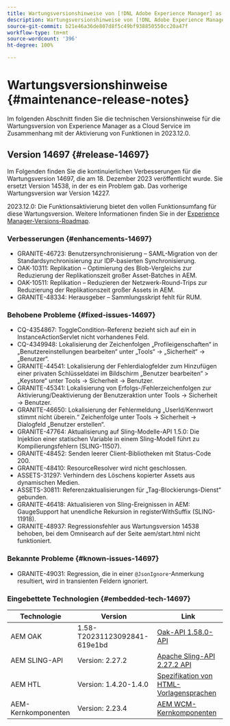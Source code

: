 ```yaml
---
title: Wartungsversionshinweise von [!DNL Adobe Experience Manager] as a Cloud Service in Verbindung mit der Aktivierung von Funktionen in 2023.12.0.
description: Wartungsversionshinweise von [!DNL Adobe Experience Manager] as a Cloud Service in Verbindung mit der Aktivierung von Funktionen in 2023.12.0.
source-git-commit: b21e46a36de807d8f5c49bf938850550cc20a47f
workflow-type: tm+mt
source-wordcount: '396'
ht-degree: 100%

---
```



# Wartungsversionshinweise {#maintenance-release-notes}

Im folgenden Abschnitt finden Sie die technischen Versionshinweise für die Wartungsversion von Experience Manager as a Cloud Service im Zusammenhang mit der Aktivierung von Funktionen in 2023.12.0.

## Version 14697 {#release-14697}

Im Folgenden finden Sie die kontinuierlichen Verbesserungen für die Wartungsversion 14697, die am 18. Dezember 2023 veröffentlicht wurde. Sie ersetzt Version 14538, in der es ein Problem gab. Das vorherige Wartungsversion war Version 14227.

2023.12.0: Die Funktionsaktivierung bietet den vollen Funktionsumfang für diese Wartungsversion. Weitere Informationen finden Sie in der [Experience Manager-Versions-Roadmap](https://experienceleague.adobe.com/docs/experience-manager-release-information/aem-release-updates/update-releases-roadmap.html?lang=de).

### Verbesserungen {#enhancements-14697}

* GRANITE-46723: Benutzersynchronisierung – SAML-Migration von der Standardsynchronisierung zur IDP-basierten Synchronisierung.
* OAK-10311: Replikation – Optimierung des Blob-Vergleichs zur Reduzierung der Replikationszeit großer Asset-Batches in AEM.
* OAK-10511: Replikation – Reduzieren der Netzwerk-Round-Trips zur Reduzierung der Replikationszeit großer Assets in AEM.
* GRANITE-48334: Herausgeber – Sammlungsskript fehlt für RUM.

### Behobene Probleme {#fixed-issues-14697}

* CQ-4354867: ToggleCondition-Referenz bezieht sich auf ein in InstanceActionServlet nicht vorhandenes Feld.
* CQ-4349948: Lokalisierung der Zeichenfolgen „Profileigenschaften“ in „Benutzereinstellungen bearbeiten“ unter „Tools“ → „Sicherheit“ → „Benutzer“.
* GRANITE-44541: Lokalisierung der Fehlerdialogfelder zum Hinzufügen einer privaten Schlüsseldatei im Bildschirm „Benutzer bearbeiten“ > „Keystore“ unter Tools → Sicherheit → Benutzer.
* GRANITE-45341: Lokalisierung von Erfolgs-/Fehlerzeichenfolgen zur Aktivierung/Deaktivierung der Benutzeraktion unter Tools → Sicherheit → Benutzer.
* GRANITE-46650: Lokalisierung der Fehlermeldung „UserId/Kennwort stimmt nicht überein.“ Zeichenfolge unter Tools → Sicherheit → Dialogfeld „Benutzer erstellen“.
* GRANITE-47764: Aktualisierung auf Sling-Modelle-API 1.5.0: Die Injektion einer statischen Variable in einem Sling-Modell führt zu Kompilierungsfehlern (SLING-11507).
* GRANITE-48452: Senden leerer Client-Bibliotheken mit Status-Code 200.
* GRANITE-48410: ResourceResolver wird nicht geschlossen.
* ASSETS-31297: Verhindern des Löschens kopierter Assets aus dynamischen Medien.
* ASSETS-30811: Referenzaktualisierungen für „Tag-Blockierungs-Dienst“ gebunden.
* GRANITE-46418: Aktualisieren von Sling-Ereignissen in AEM: GaugeSupport hat unendliche Rekursion in registerWithSuffix (SLING-11918).
* GRANITE-48937: Regressionsfehler aus Wartungsversion 14538 behoben, bei dem Omnisearch auf der Seite aem/start.html nicht funktioniert.

### Bekannte Probleme {#known-issues-14697}

* GRANITE-49031: Regression, die in einer `@JsonIgnore`-Anmerkung resultiert, wird in transienten Feldern ignoriert.

### Eingebettete Technologien {#embedded-tech-14697}

| Technologie | Version | Link |
|---|---|---|
| AEM OAK | 1.58-T20231123092841-619e1bd | [Oak-API 1.58.0-API](https://www.javadoc.io/doc/org.apache.jackrabbit/oak-api/1.58.0/index.html) |
| AEM SLING-API | Version: 2.27.2 | [Apache Sling-API 2.27.2 API](https://www.javadoc.io/doc/org.apache.sling/org.apache.sling.api/latest/index.html) |
| AEM HTL | Version: 1.4.20-1.4.0 | [Spezifikation von HTML-Vorlagensprachen](https://github.com/adobe/htl-spec) |
| AEM-Kernkomponenten | Version: 2.23.4 | [AEM WCM-Kernkomponenten](https://github.com/adobe/aem-core-wcm-components) |
